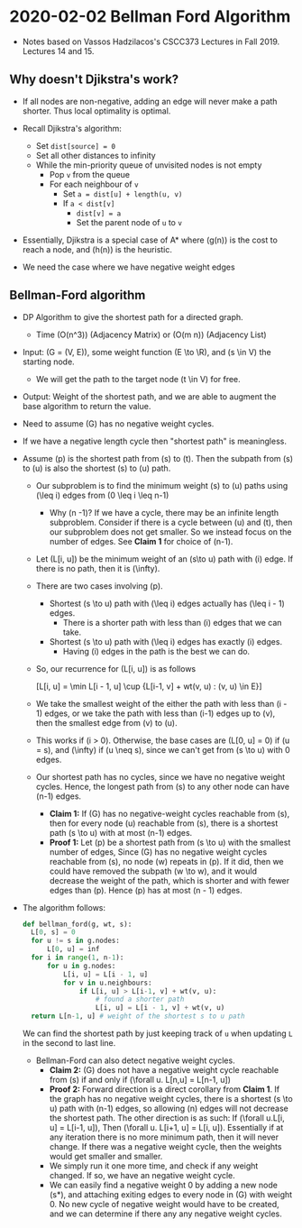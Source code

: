 # 2020-02-02 Bellman Ford Algorithm
* Notes based on Vassos Hadzilacos's CSCC373 Lectures in Fall 2019. Lectures 14 and 15.


## Why doesn't Djikstra's work?
* If all nodes are non-negative, adding an edge will never make a path shorter. Thus local optimality is optimal.
* Recall Djikstra's algorithm:
  * Set `dist[source] = 0`
  * Set all other distances to infinity
  * While the min-priority queue of unvisited nodes is not empty
    * Pop `v` from the queue
    * For each neighbour of `v`
      * Set `a = dist[u] + length(u, v)`
      * If `a < dist[v]`
        * `dist[v] = a`
        * Set the parent node of `u` to `v`
* Essentially, Djikstra is a special case of A* where \(g(n)\) is the cost to reach a node, and \(h(n)\) is the heuristic.

* We need the case where we have negative weight edges

## Bellman-Ford algorithm 

* DP Algorithm to give the shortest path for a directed graph.
  * Time \(O(n^3)\) (Adjacency Matrix) or \(O(m n)\) (Adjacency List)
* Input: \(G = (V, E)\), some weight function \(E \to \R\), and \(s \in V\) the starting node.
  * We will get the path to the target node \(t \in V\) for free.
* Output: Weight of the shortest path, and we are able to augment the base algorithm to return the value.
* Need to assume \(G\) has no negative weight cycles.
* If we have a negative length cycle then "shortest path" is meaningless.
  

* Assume \(p\) is the shortest path from \(s\) to \(t\). Then the subpath from \(s\) to \(u\) is also the shortest \(s\) to \(u\) path.
  * Our subproblem is to find the minimum weight \(s\) to \(u\) paths using \(\leq i\) edges from \(0 \leq i \leq n-1\)
    * Why \(n -1\)? If we have a cycle, there may be an infinite length subproblem. Consider if there is a cycle between \(u\) and \(t\), then our subproblem does not get smaller. So we instead focus on the number of edges. See **Claim 1** for choice of \(n-1\).
  * Let \(L[i, u]\) be the minimum weight of an \(s\to u\) path with \(i\) edge. If there is no path, then it is \(\infty\).
  * There are two cases involving \(p\).
    * Shortest \(s \to u\) path with \(\leq i\) edges actually has \(\leq i - 1\) edges.
      * There is a shorter path with less than \(i\) edges that we can take.
    * Shortest \(s \to u\) path with \(\leq i\) edges has exactly \(i\) edges.
      * Having \(i\) edges in the path is the best we can do.
  * So, our recurrence for \(L[i, u]\) is as follows
   
    \[L[i, u] = \min L[i - 1, u] \cup \{L[i-1, v] + wt(v, u) : (v, u) \in E\}\]

  * We take the smallest weight of the either the path with less than \(i - 1\) edges, or we take the path with less than \(i-1\) edges up to \(v\), then the smallest edge from \(v\) to \(u\).
  * This works if \(i > 0\). Otherwise, the base cases are \(L[0, u] = 0\) if \(u = s\), and \(\infty\) if \(u \neq s\), since we can't get from \(s \to u\) with 0 edges.
  * Our shortest path has no cycles, since we have no negative weight cycles. Hence, the longest path from \(s\) to any other node can have \(n-1\) edges.
    * **Claim 1:** If \(G\) has no negative-weight cycles reachable from \(s\), then for every node \(u\) reachable from \(s\), there is a shortest path \(s \to u\) with at most \(n-1\) edges.
    * **Proof 1:** Let \(p\) be a shortest path from \(s \to u\) with the smallest number of edges, Since \(G\) has no negative weight cycles reachable from \(s\), no node \(w\) repeats in \(p\). If it did, then we could have removed the subpath \(w \to w\), and it would decrease the weight of the path, which is shorter and with fewer edges than \(p\). Hence \(p\) has at most \(n - 1\) edges.
* The algorithm follows:
  ```python
  def bellman_ford(g, wt, s):
    L[0, s] = 0
    for u != s in g.nodes:
        L[0, u] = inf
    for i in range(1, n-1):
        for u in g.nodes:
            L[i, u] = L[i - 1, u]
            for v in u.neighbours:
                if L[i, u] > L[i-1, v] + wt(v, u):
                    # found a shorter path
                    L[i, u] = L[i - 1, v] + wt(v, u)
    return L[n-1, u] # weight of the shortest s to u path
  ```
  We can find the shortest path by just keeping track of `u` when updating `L` in the second to last line.
  * Bellman-Ford can also detect negative weight cycles.
    * **Claim 2:** \(G\) does not have a negative weight cycle reachable from \(s\) if and only if \(\forall u. L[n,u] = L[n-1, u]\)
    * **Proof 2:**
      Forward direction is a direct corollary from **Claim 1**. If the graph has no negative weight cycles, there is a shortest \(s \to u\) path with \(n-1\) edges, so allowing \(n\) edges will not decrease the shortest path.
      The other direction is as such: If \(\forall u.L[i, u] = L[i-1, u]\), Then \(\forall u. L[i+1, u] = L[i, u]\). Essentially if at any iteration there is no more minimum path, then it will never change. If there was a negative weight cycle, then the weights would get smaller and smaller. 
    * We simply run it one more time, and check if any weight changed. If so, we have an negative weight cycle.
    * We can easily find a negative weight 0 by adding a new node \(s*\), and attaching exiting edges to every node in \(G\) with weight 0. No new cycle of negative weight would have to be created, and we can determine if there any any negative weight cycles.
   
